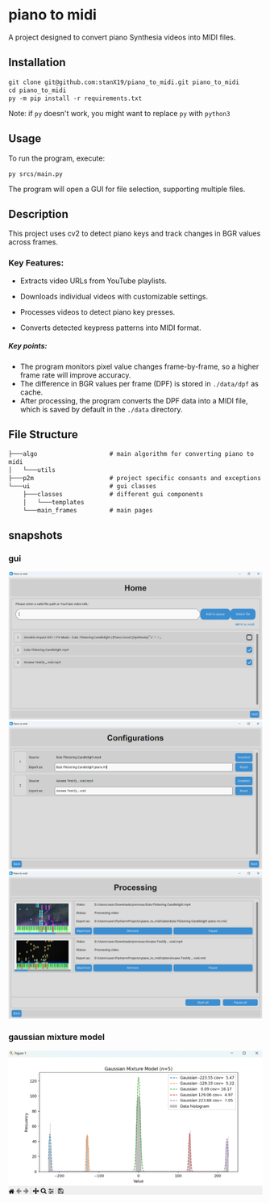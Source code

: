 # piano to midi

A project designed to convert piano Synthesia videos into MIDI files.

## Installation

```commandline
git clone git@github.com:stanX19/piano_to_midi.git piano_to_midi
cd piano_to_midi
py -m pip install -r requirements.txt
```

Note: if `py` doesn't work, you might want to replace `py` with `python3`

## Usage

To run the program, execute:

```commandline
py srcs/main.py
```

The program will open a GUI for file selection, supporting multiple files.

## Description

This project uses cv2 to detect piano keys and track changes in BGR values across frames.


### Key Features:

- Extracts video URLs from YouTube playlists.

- Downloads individual videos with customizable settings.

- Processes videos to detect piano key presses.

- Converts detected keypress patterns into MIDI format.

##### Key points:

- The program monitors pixel value changes frame-by-frame, so a higher frame rate will improve accuracy.
- The difference in BGR values per frame (DPF) is stored in `./data/dpf` as cache.
- After processing, the program converts the DPF data into a MIDI file, which is saved by default in the `./data` directory.

## File Structure

```commandline
├───algo                    # main algorithm for converting piano to midi
│   └───utils
├───p2m                     # project specific consants and exceptions
└───ui                      # gui classes
    ├───classes             # different gui components
    │   └───templates
    └───main_frames         # main pages
```

## snapshots


### gui

![img.png](assets/img_1.png)
![img.png](assets/img_3.png)
![img.png](assets/img_6.png)

### gaussian mixture model

![img.png](assets/img_8.png)
